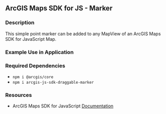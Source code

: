 ## ArcGIS Maps SDK for JS - Marker

### Description

This simple point marker can be added to any MapView of an ArcGIS Maps SDK for JavaScript Map.

### Example Use in Application


### Required Dependencies

- `npm i @arcgis/core`
- `npm i arcgis-js-sdk-draggable-marker`

### Resources

- ArcGIS Maps SDK for JavaScript [Documentation](https://developers.arcgis.com/javascript/latest/)
